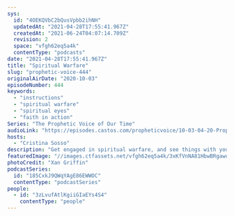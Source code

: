 ```yaml
---
sys:
  id: "4OEKQVbC2bQusVpbb2ihNH"
  updatedAt: "2021-04-28T17:55:41.967Z"
  createdAt: "2021-06-24T04:07:14.709Z"
  revision: 2
  space: "vfgh62eq5a4k"
  contentType: "podcasts"
date: "2021-04-28T17:55:41.967Z"
title: "Spiritual Warfare"
slug: "prophetic-voice-444"
originalAirDate: "2020-10-03"
episodeNumber: 444
keywords:
  - "instructions"
  - "spiritual warfare"
  - "spiritual eyes"
  - "faith in action"
Series: "The Prophetic Voice of Our Time"
audioLink: "https://episodes.castos.com/propheticvoice/10-03-04-20-Prophetic-Voice-of-our-Time-[mixdown]-01.mp3"
hosts:
  - "Cristina Sosso"
description: "Get engaged in spiritual warfare, and see things with your spiritual eyes. Do not judge things based on your own understanding or your current situation. Have faith in action. Great things are happening, be a part of them! "
featuredImage: "//images.ctfassets.net/vfgh62eq5a4k/3xKfVnNA81HbwBRgawqwCO/e7d23bcc16c0dd0c09ab378a9afe5d6b/xan-griffin-eA2t5EvcxU4-unsplash__1_.jpg"
photoCredit: "Xan Griffin"
podcastSeries:
  id: "185CxkJ9QWqYAgE86EWWOC"
  contentType: "podcastSeries"
people:
  - id: "3zLvufAtlKgiiGIaEYs4S4"
    contentType: "people"
---
```


